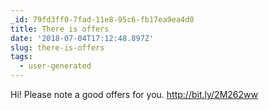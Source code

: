 ```yaml
---
_id: 79fd3ff0-7fad-11e8-95c6-fb17ea9ea4d0
title: There is offers
date: '2018-07-04T17:12:48.897Z'
slug: there-is-offers
tags:
  - user-generated
---
```

Hi! Please note a good offers for you. http://bit.ly/2M262ww
